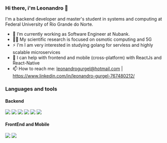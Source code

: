 ### Hi there, i'm Leonandro 👋
I'm a backend developer and master's student in systems and computing at Federal University of Rio Grande do Norte.

- 🔭 I’m currently working as Software Engineer at Nubank.
- 👨‍🔬 My scientific research is focused on osmotic computing and 5G 
- ⚡  I'm I am very interested in studying golang for servless and highly scalable microservices
- 🦾  I can help with frontend and mobile (cross-platform) with ReactJs and React-Native
- 📫 How to reach me: leonandrogurgel@hotmail.com | https://www.linkedin.com/in/leonandro-gurgel-767480212/

### Languages and tools
#### Backend 
<div style="display: inline-block">
  <img src="https://img.shields.io/badge/Java-ED8B00?style=for-the-badge&logo=java&logoColor=white"/>
  <img src="https://img.shields.io/badge/Spring-6DB33F?style=for-the-badge&logo=spring&logoColor=white"/>
  <img src="https://img.shields.io/badge/Rabbitmq-FF6600?style=for-the-badge&logo=rabbitmq&logoColor=white"/>
  <img src="https://img.shields.io/badge/postgres-%23316192.svg?style=for-the-badge&logo=postgresql&logoColor=white"/>
  <img src="https://img.shields.io/badge/redis-%23DD0031.svg?style=for-the-badge&logo=redis&logoColor=white"/>
  <img src="https://img.shields.io/badge/DJANGO-REST-ff1709?style=for-the-badge&logo=django&logoColor=white&color=ff1709&labelColor=gray"/>
</div>


#### FrontEnd and Mobile 
<div style="display: inline-block">
  <img src="https://img.shields.io/badge/React-20232A?style=for-the-badge&logo=react&logoColor=61DAFB"/>
  <img src="https://img.shields.io/badge/React_Native-20232A?style=for-the-badge&logo=react&logoColor=61DAFB"/>
<!--   <img src="https://img.shields.io/badge/Flutter-02569B?style=for-the-badge&logo=flutter&logoColor=white"/> -->
</div> 

#


<!-- ![Anurag's GitHub stats](https://github-readme-stats.vercel.app/api?username=Leonandro&show_icons=true&count_private=true&hide=issues,stars&theme=radical)
 -->

